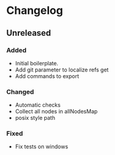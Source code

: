 # Changelog

## Unreleased

### Added

- Initial boilerplate.
- Add git parameter to localize refs get
- Add commands to export

### Changed

- Automatic checks
- Collect all nodes in allNodesMap
- posix style path

### Fixed

- Fix tests on windows

